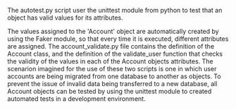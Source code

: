 The autotest.py script user the unittest module from python to test that an object has valid values for its attributes. 

The values assigned to the 'Account' object are automatically created by using the Faker module, so that every time it is executed, different
attributes are assigned. The account_validate.py file contains the definition of the Account class, and the definition of the validate_user function 
that checks the validity of the values in each of the Account objects attributes. The scenarion imagined for the use of these two scripts is one in which user accounts
are being migrated from one database to another as objects. To prevent the issue of invalid data being transferred to a new database, all Account objects can be tested by using
the unittest module to created automated tests in a development environment.
